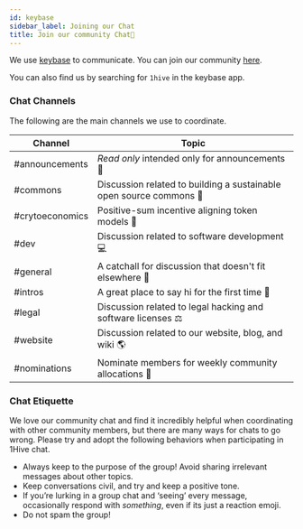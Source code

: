 ```yaml
---
id: keybase
sidebar_label: Joining our Chat
title: Join our community Chat💬
---
```


We use [keybase](https://keybase.io) to communicate. You can join our community [here](https://keybase.io/team/1hive/).

You can also find us by searching for `1hive` in the keybase app.  

### Chat Channels

The following are the main channels we use to coordinate.

| Channel   |     Topic      |
|----------|-------------|
| #announcements |  *Read only* intended only for announcements 📣 |
| #commons | Discussion related to building a sustainable open source commons 🌼 |
| #crytoeconomics | Positive-sum incentive aligning token models 🍯 |
| #dev | Discussion related to software development 💻 |
| #general | A catchall for discussion that doesn't fit elsewhere 🤙 |
| #intros | A great place to say hi for the first time 👋  |
| #legal | Discussion related to legal hacking and software licenses ⚖|
| #website| Discussion related to our website, blog, and wiki 🌎 |
| #nominations| Nominate members for weekly community allocations 🙏 |

### Chat Etiquette

We love our community chat and find it incredibly helpful when coordinating with other community members, but there are many ways for chats to go wrong. Please try and adopt the following behaviors when participating in 1Hive chat.

- Always keep to the purpose of the group! Avoid sharing irrelevant messages about other topics.
- Keep conversations civil, and try and keep a positive tone.
- If you’re lurking in a group chat and ‘seeing’ every message, occasionally respond with *something*, even if its just a reaction emoji.
- Do not spam the group!
